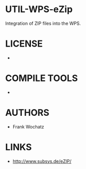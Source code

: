 UTIL-WPS-eZip
=============

Integration of ZIP files into the WPS.


LICENSE
===============
* 

COMPILE TOOLS
===============
* 

AUTHORS
===============
* Frank Wochatz

LINKS
===============
* http://www.subsys.de/eZIP/

